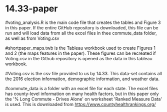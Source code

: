 # 14.33-paper

#voting_analysis.R is the main code file that creates the tables and Figure 3 in this paper. If the entire GitHub repository is downloaded, this file can be run and will load data from all the excel files in thee commute_data folder, as well as from Voting.csv

#shortpaper_maps.twb is the Tableau workbook used to create Figures 1 and 2 (the maps features in the paper). These figures can be recreated if Voting.csv in the Github repository is opened as the data in this tableau workbook. 

#Voting.csv is the csv file provided to us by 14.33. This data-set contains all the 2016 election information, demographic information, and weather data.

#commute_data is a folder with an excel file for each state. The excel files has county-level information on many health factors, but in this paper only the '% Long Commute - Drives Alone' on worksheet 'Ranked Measure Data' is used. This is downloaded from https://www.countyhealthrankings.org/ 

